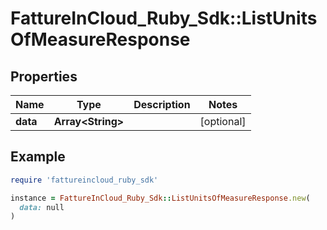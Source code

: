 # FattureInCloud_Ruby_Sdk::ListUnitsOfMeasureResponse

## Properties

| Name | Type | Description | Notes |
| ---- | ---- | ----------- | ----- |
| **data** | **Array&lt;String&gt;** |  | [optional] |

## Example

```ruby
require 'fattureincloud_ruby_sdk'

instance = FattureInCloud_Ruby_Sdk::ListUnitsOfMeasureResponse.new(
  data: null
)
```


